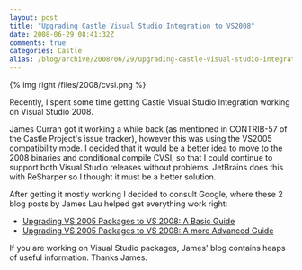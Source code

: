 ```yaml
---
layout: post
title: "Upgrading Castle Visual Studio Integration to VS2008"
date: 2008-06-29 08:41:32Z
comments: true
categories: Castle
alias: /blog/archive/2008/06/29/upgrading-castle-visual-studio-integration-to-vs2008.aspx
---
```


{% img right /files/2008/cvsi.png %}

Recently, I spent some time getting Castle Visual Studio Integration working on Visual Studio 2008.

James Curran got it working a while back (as mentioned in CONTRIB-57 of the Castle Project's issue tracker), however this was using the VS2005
compatibility mode. I decided that it would be a better idea to move to the 2008 binaries and conditional compile CVSI, so that I could continue
to support both Visual Studio releases without problems. JetBrains does this with ReSharper so I thought it must be a better solution.

After getting it mostly working I decided to consult Google, where these 2 blog posts by James Lau helped get everything work right:

* [Upgrading VS 2005 Packages to VS 2008: A Basic Guide][1]
* [Upgrading VS 2005 Packages to VS 2008: A more Advanced Guide][2]

If you are working on Visual Studio packages, James' blog contains heaps of useful information. Thanks James.

[1]: http://blogs.msdn.com/jameslau/archive/2008/01/21/upgrading-vs-2005-packages-to-vs-2008-a-practical-guide.aspx
[2]: http://blogs.msdn.com/jameslau/archive/2008/02/13/upgrading-vs-2005-packages-to-vs-2008-a-more-advanced-guide.aspx
